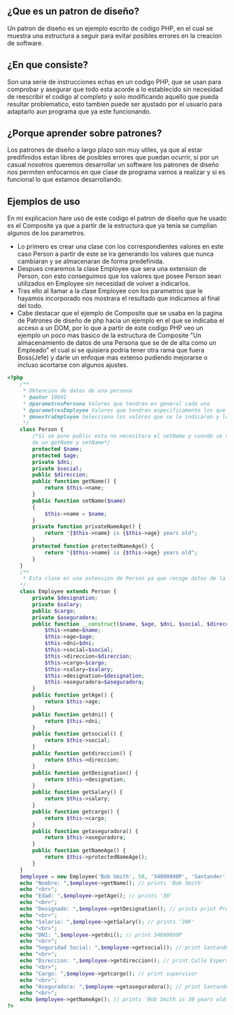 ## ¿Que es un patron de diseño?
Un patron de diseño es un ejemplo escrito de codigo PHP, en el cual se muestra una estructura a seguir para evitar posibles errores en la creacion de software.
## ¿En que consiste?
Son una serie de instrucciones echas en un codigo PHP, que se usan para comprobar y asegurar que todo esta acorde a lo establecido sin necesidad de reescribir el codigo al completo y solo modificando aquello que pueda resultar problematico, esto tambien puede ser ajustado por el usuario para adaptarlo aun programa que ya este funcionando.
## ¿Porque aprender sobre patrones?
Los patrones de diseño a largo plazo son muy utiles, ya que al estar predifinidos estan libres de posibles errores que puedan ocurrir, si por un casual nosotros queremos desarrollar un software los patrones de diseño nos permiten enfocarnos en que clase de programa vamos a realizar y si es funcional lo que estamos desarrollando.
## Ejemplos de uso
En mi explicacion hare uso de este codigo el patron de diseño que he usado es el Composite ya que a partir de la estructura que ya tenia se cumplian algunos de los parametros.
- Lo primero es crear una clase con los correspondientes valores en este caso Person a partir de este se ira generando los valores que nunca cambiaran y se almacenaran de forma predefinida.
- Despues crearemos la clase Employee que sera una extension de Person, con esto conseguimos que los valores que posee Person sean utilizados en Employee sin necesidad de volver a indicarlos.
- Tras ello al llamar a la clase Employee con los parametros que le hayamos incorporado nos mostrara el resultado que indicamos al final del todo.
- Cabe destacar que el ejemplo de Composite que se usaba en la pagina de Patrones de diseño de php hacia un ejemplo en el que se indicaba el acceso a un DOM, por lo que a partir de este codigo PHP veo un ejemplo un poco mas basico de la estructura de Composite "Un almacenamiento de datos de una Persona que se de de alta como un Empleado" el cual si se quisiera podria tener otra rama que fuera Boss(Jefe) y darle un enfoque mas extenso pudiendo mejorarse o incluso acortarse con algunos ajustes.
```php
<?php
    /**
     * Obtencion de datos de una persona
     * @autor 10691
     * @parametrosPersona Valores que tendran en general cada uno
     * @parametrosEmployee Valores que tendran especificamente los que sean empleados
     * @muestraEmployee Selecciona los valores que se le indicaron y los devuelve
     */
    class Person {
        /*Si se pone public esta no necesitara el setName y cuando se coloque private si ademas
        de un getName y setName*/
        protected $name;
        protected $age;
        private $dni;
        private $social;
        public $direccion;
        public function getName() {
            return $this->name;
        }
        public function setName($name)
        {
            $this->name = $name;
        }
        private function privateNameAge() {
            return "{$this->name} is {$this->age} years old";
        }
        protected function protectedNameAge() {
            return "{$this->name} is {$this->age} years old";
        }
    }
    /** 
     * Esta clase es una extension de Person ya que recoge datos de la anterior clase.
    */
    class Employee extends Person {
        private $designation;
        private $salary;
        public $cargo;
        private $aseguradora;
        public function __construct($name, $age, $dni, $social, $direccion, $cargo, $salary, $designation, $aseguradora) {
            $this->name=$name;
            $this->age=$age;
            $this->dni=$dni;
            $this->social=$social;
            $this->direccion=$direccion;
            $this->cargo=$cargo;
            $this->salary=$salary;
            $this->designation=$designation;
            $this->aseguradora=$aseguradora;
        }
        public function getAge() {
            return $this->age;
        }
        public function getdni() {
            return $this->dni;
        }
        public function getsocial() {
            return $this->social;
        }
        public function getdireccion() {
            return $this->direccion;
        }
        public function getDesignation() {
            return $this->designation;
        }
        public function getSalary() {
            return $this->salary;
        }
        public function getcargo() {
            return $this->cargo;
        }
        public function getaseguradora() {
            return $this->aseguradora;
        }
        public function getNameAge() {
            return $this->protectedNameAge();
        }
    }
    $employee = new Employee('Bob Smith', 50, '34890890P', 'Santander',  'Calle Esperanza Nº3', 'Supervisor', '30k', 'Programas S.A', 'Santander');
    echo "Nombre: ",$employee->getName(); // prints 'Bob Smith'
    echo "<br>"; 
    echo "Edad: ",$employee->getAge(); // prints '30' 
    echo "<br>"; 
    echo "Designado: ",$employee->getDesignation(); // prints print Programas.S.A
    echo "<br>"; 
    echo "Salario: ",$employee->getSalary(); // prints '30K'
    echo "<br>"; 
    echo "DNI: ",$employee->getdni(); // print 34890890P
    echo "<br>"; 
    echo "Seguridad Social: ",$employee->getsocial(); // print Santander
    echo "<br>"; 
    echo "Direccion: ",$employee->getdireccion(); // print Calle Esperanza Nº3
    echo "<br>"; 
    echo "Cargo: ",$employee->getcargo(); // print supervisor
    echo "<br>"; 
    echo "Aseguradora: ",$employee->getaseguradora(); // print Santander
    echo "<br>"; 
    echo $employee->getNameAge(); // prints 'Bob Smith is 30 years old.' 
?>
```


